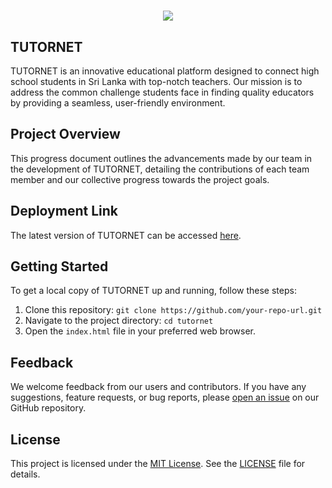 
<h1 align="center">
  <a href="https://github.com/DenverCoder1/readme-typing-svg"><img src="https://readme-typing-svg.herokuapp.com?font=Time+New+Roman&color=%23C8BE25&size=25&center=true&vCenter=true&width=600&height=100&lines=TUTORNET+WEBSITE;"></a>
</h1>

## TUTORNET
TUTORNET is an innovative educational platform designed to connect high school students in Sri Lanka with top-notch teachers. Our mission is to address the common challenge students face in finding quality educators by providing a seamless, user-friendly environment.

## Project Overview

This progress document outlines the advancements made by our team in the development of TUTORNET, detailing the contributions of each team member and our collective progress towards the project goals.

## Deployment Link

The latest version of TUTORNET can be accessed [here](https://tutornet-supunbheraths-projects.vercel.app/).

## Getting Started

To get a local copy of TUTORNET up and running, follow these steps:

1. Clone this repository: `git clone https://github.com/your-repo-url.git`
2. Navigate to the project directory: `cd tutornet`
3. Open the `index.html` file in your preferred web browser.



## Feedback

We welcome feedback from our users and contributors. If you have any suggestions, feature requests, or bug reports, please [open an issue](https://github.com/your-repo-url/issues/new) on our GitHub repository.

## License

This project is licensed under the [MIT License](https://opensource.org/licenses/MIT). See the [LICENSE](LICENSE) file for details.

